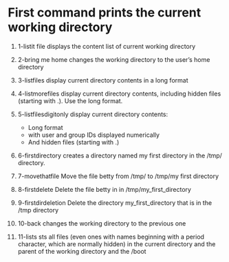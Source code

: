 # First command prints the current working directory


1. 1-listit file displays the content list of current working directory


2. 2-bring me home  changes the working directory to the user’s home directory


3. 3-listfiles display current directory contents in a long format

4. 4-listmorefiles display current directory contents, including hidden files (starting with .). Use the long format.

5. 5-listfilesdigitonly display current directory contents:
	- Long format
	- with user and group IDs displayed numerically
	- And hidden files (starting with .)

6. 6-firstdirectory creates a directory named my first directory in the /tmp/ directory.

7. 7-movethatfile Move the file betty from /tmp/ to /tmp/my first directory

8. 8-firstdelete Delete the file betty in in /tmp/my_first_directory

9. 9-firstdirdeletion Delete the directory my_first_directory that is in the /tmp directory


10. 10-back changes the working directory to the previous one 

11. 11-lists sts all files (even ones with names beginning with a period character, which are normally hidden) in the current directory and the parent of the working directory and the /boot

